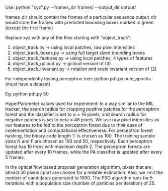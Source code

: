Use:
python "xyz".py --frames_dir frames/ --output_dir output/

frames_dir should contain the frames of a particular sequence
output_dir would store the frames with predicted bounding boxes marked in green (except the first frame)

Replace xyz with any of the files starting with "object_track":

1. object_track.py -> using local patches, raw pixel intensities
2. object_track_boxes.py -> using full target sized bounding boxes
3. object_track_features.py -> using local patches, 4 types of features
4. object_track_gcloud.py -> gcloud version of (3)
5. object_track_invariant.py -> rotation and scale invariant version of (2)

For independently testing perceptron tree: 
python pdt.py num_epochs
(must have a dataset)

Eg:
python pdt.py 50

HyperParameter values used for experiment:
In a way similar to the MIL tracker, the search radius for cropping positive patches for the perceptron forest and the classifier is set to $\alpha = 16$ pixels, and search radius for negative patches is set to beta = 48 pixels. We use raw pixel intensities as our features to be fed to the perceptron forest due to their ease of implementation and computational effectiveness. For perceptron forest hashing, the binary code length 'l' is chosen as 100. The training sample sizes N and F are chosen as 100 and 50, respectively. Each perceptron forest has 10 trees with maximum depth 2. The perceptron forests are updated after every 10 frames, while the PA classifier is updated after every 5 frames. 

In the optical flow based proposal generation algorithm, pixels that are atleast 50 pixels apart are chosen for a reliable estimation. Also, we limit the number of candidates generated to 1000. The PSO algorithm runs for 5 iterations with a population size (number of particles per iteration) of 25.
